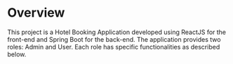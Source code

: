 <h1>Overview</h1></h1>
This project is a Hotel Booking Application developed using ReactJS for the front-end and Spring Boot for the back-end. The application provides two roles: Admin and User. Each role has specific functionalities as described below.

